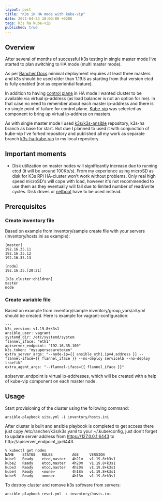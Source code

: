 ```yaml
---
layout: post
title: "K3s in HA mode with kube-vip"
date: 2021-04-23 10:00:00 +0200
tags: k3s ha kube-vip
published: true
---
```

## Overview
After several of months of successful k3s testing in single master mode I’ve started to plan switching to HA mode (multi master mode).

As per [Rancher Docs](https://rancher.com/docs/k3s/latest/en/installation/ha-embedded/) minimal deployment requires at least three masters and k3s should be used older than 1.19.5 as starting from that version etcd is fully enabled (not as experiential feature).

In addition to having [control plane](https://kubernetes.io/docs/concepts/overview/components/) in HA mode I wanted cluster to be available via virtual ip-address (as load balancer is not an option for me). In that case no need to remember about each master ip-address and there is no single point of failure for control plane. 
[Kube-vip](https://kube-vip.io) was selected as component to bring up virtual ip-address on masters.

As with single master mode I used [k3s/k3s-ansible](https://github.com/k3s-io/k3s-ansible/tree/k3s-ha) repository, k3s-ha branch as base for start. But due I planned to used it with conjunction of kube-vip I've forked repository and published all my work as separate branch [k3s-ha-kube-vip](https://github.com/212850a/k3s-ansible/tree/k3s-ha-kube-vip) to my local repository.

## Important moments
* Disk utilization on master nodes will significantly increase due to running etcd (it will be around 100Kb/s). From my experience using microSD as disk for K3s RPi HA-cluster won't work without problems. Only real high speed microSD's will cope with load, however it's not recommended to use them as they eventually will fail due to limited number of read/write cycles. Disk drives or [netboot](/2021/05/15/Netboot-for-RPi4.html) have to be used instead.

## Prerequisites
### Create inventory file
Based on example from inventory/sample create file with your servers (inventory/hosts.ini as example):
```
[master]
192.16.35.11
192.16.35.12
192.16.35.13

[node]
192.16.35.[20:21]

[k3s_cluster:children]
master
node
``` 
### Create variable file
Based on example from inventory/sample inventory/group_vars/all.yml should be created. Here is example for vagrant-configuration:
```
---
k3s_version: v1.19.8+k3s1
ansible_user: vagrant
systemd_dir: /etc/systemd/system
flannel_iface: "eth1"
apiserver_endpoint: "192.16.35.100"
k3s_token: "mysupersecuretoken"
extra_server_args: "--node-ip={{ ansible_eth1.ipv4.address }} --flannel-iface={{ flannel_iface }} --no-deploy servicelb --no-deploy traefik"
extra_agent_args: "--flannel-iface={{ flannel_iface }}"
```
apiserver_endpoint is virtual ip-addresses, which will be created with a help of kube-vip component on each master node.

## Usage
Start provisioning of the cluster using the following command:
```
ansible-playbook site.yml -i inventory/hosts.ini
```
After cluster is built and ansible playbook is completed to get access there just copy /etc/rancher/k3s/k3s.yaml to your ~/.kube/config, just don't forget to update server address from https://127.0.0.1:6443 to http://apiserver_endpoint_ip:6443.
```
% kubectl get nodes
NAME    STATUS   ROLES         AGE     VERSION
kube1   Ready    etcd,master   4h21m   v1.19.8+k3s1
kube2   Ready    etcd,master   4h20m   v1.19.8+k3s1
kube3   Ready    etcd,master   4h20m   v1.19.8+k3s1
kube4   Ready    <none>        4h18m   v1.19.8+k3s1
kube5   Ready    <none>        4h18m   v1.19.8+k3s1
```

To destroy cluster and remove k3s software from servers:
```
ansible-playbook reset.yml -i inventory/hosts.ini
```
